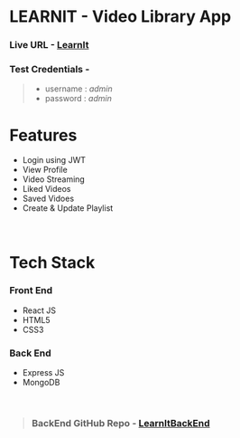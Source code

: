 # LEARNIT - Video Library App

### Live URL -  [LearnIt](https://learnit-app.netlify.app/)

### Test Credentials - 

> * username : *admin* 
> * password : *admin*



# Features
* Login using JWT
* View Profile
* Video Streaming
* Liked Videos
* Saved Vidoes
* Create & Update Playlist

<br>

# Tech Stack


### Front End
* React JS
* HTML5
* CSS3

### Back End
* Express JS
* MongoDB


<br>

> ### BackEnd GitHub Repo - [LearnItBackEnd](https://github.com/Ashishgupta08/video-library-backend/tree/dev)
